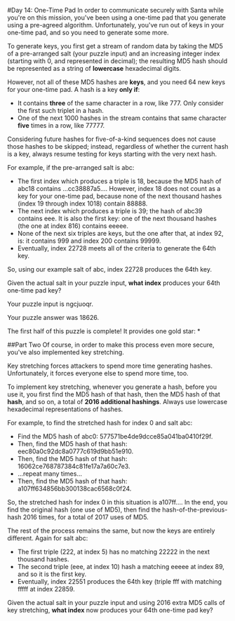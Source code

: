 #Day 14: One-Time Pad
In order to communicate securely with Santa while you're on this mission, you've been using a one-time pad that 
you generate using a pre-agreed algorithm. Unfortunately, you've run out of keys in your one-time pad, and so you 
need to generate some more.

To generate keys, you first get a stream of random data by taking the MD5 of a pre-arranged salt (your puzzle input) 
and an increasing integer index (starting with 0, and represented in decimal); the resulting MD5 hash should be 
represented as a string of **lowercase** hexadecimal digits.

However, not all of these MD5 hashes are **keys**, and you need 64 new keys for your one-time pad. A hash is a 
key **only if**:

* It contains **three** of the same character in a row, like 777. Only consider the first such triplet in a hash.
* One of the next 1000 hashes in the stream contains that same character **five** times in a row, like 77777.

Considering future hashes for five-of-a-kind sequences does not cause those hashes to be skipped; instead, 
regardless of whether the current hash is a key, always resume testing for keys starting with the very next hash.

For example, if the pre-arranged salt is abc:

* The first index which produces a triple is 18, because the MD5 hash of abc18 contains ...cc38887a5.... 
However, index 18 does not count as a key for your one-time pad, because none of the next thousand hashes (index 19 
through index 1018) contain 88888.
* The next index which produces a triple is 39; the hash of abc39 contains eee. It is also the first key: one of 
the next thousand hashes (the one at index 816) contains eeeee.
* None of the next six triples are keys, but the one after that, at index 92, is: it contains 999 and index 200 
contains 99999.
* Eventually, index 22728 meets all of the criteria to generate the 64th key.

So, using our example salt of abc, index 22728 produces the 64th key.

Given the actual salt in your puzzle input, **what index** produces your 64th one-time pad key?

Your puzzle input is ngcjuoqr.

Your puzzle answer was 18626.

The first half of this puzzle is complete! It provides one gold star: *

##Part Two
Of course, in order to make this process even more secure, you've also implemented key stretching.

Key stretching forces attackers to spend more time generating hashes. Unfortunately, it forces everyone else to 
spend more time, too.

To implement key stretching, whenever you generate a hash, before you use it, you first find the MD5 hash of that 
hash, then the MD5 hash of that **hash**, and so on, a total of **2016 additional hashings**. Always use lowercase 
hexadecimal representations of hashes.

For example, to find the stretched hash for index 0 and salt abc:

* Find the MD5 hash of abc0: 577571be4de9dcce85a041ba0410f29f.
* Then, find the MD5 hash of that hash: eec80a0c92dc8a0777c619d9bb51e910.
* Then, find the MD5 hash of that hash: 16062ce768787384c81fe17a7a60c7e3.
* ...repeat many times...
* Then, find the MD5 hash of that hash: a107ff634856bb300138cac6568c0f24.

So, the stretched hash for index 0 in this situation is a107ff.... In the end, you find the original hash (one 
use of MD5), then find the hash-of-the-previous-hash 2016 times, for a total of 2017 uses of MD5.

The rest of the process remains the same, but now the keys are entirely different. Again for salt abc:

* The first triple (222, at index 5) has no matching 22222 in the next thousand hashes.
* The second triple (eee, at index 10) hash a matching eeeee at index 89, and so it is the first key.
* Eventually, index 22551 produces the 64th key (triple fff with matching fffff at index 22859.

Given the actual salt in your puzzle input and using 2016 extra MD5 calls of key stretching, **what index** now 
produces your 64th one-time pad key?